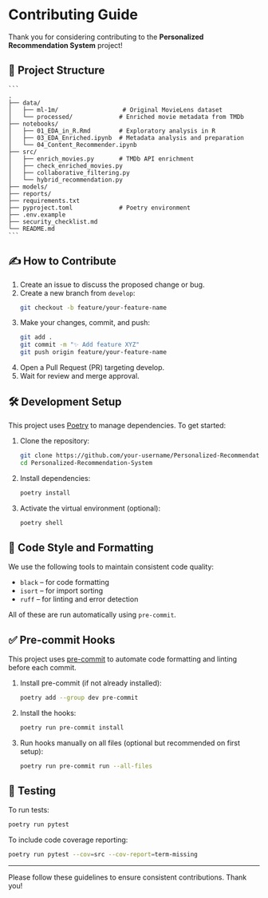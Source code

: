 # Contributing Guide

Thank you for considering contributing to the **Personalized Recommendation System** project!

## 📁 Project Structure

    ```
    .
    ├── data/
    │   ├── ml-1m/                  # Original MovieLens dataset
    │   └── processed/             # Enriched movie metadata from TMDb
    ├── notebooks/
    │   ├── 01_EDA_in_R.Rmd        # Exploratory analysis in R
    │   ├── 03_EDA_Enriched.ipynb  # Metadata analysis and preparation
    │   └── 04_Content_Recommender.ipynb
    ├── src/
    │   ├── enrich_movies.py       # TMDb API enrichment
    │   ├── check_enriched_movies.py
    │   ├── collaborative_filtering.py
    │   └── hybrid_recommendation.py
    ├── models/
    ├── reports/
    ├── requirements.txt
    ├── pyproject.toml             # Poetry environment
    ├── .env.example
    ├── security_checklist.md
    └── README.md
    ```

## ✍️ How to Contribute

1. Create an issue to discuss the proposed change or bug.
2. Create a new branch from `develop`:
   ```bash
   git checkout -b feature/your-feature-name
   ```
3.	Make your changes, commit, and push:
    ```bash
    git add .
    git commit -m "✨ Add feature XYZ"
    git push origin feature/your-feature-name
    ```
4.	Open a Pull Request (PR) targeting develop.
5.	Wait for review and merge approval.

## 🛠️ Development Setup

This project uses [Poetry](https://python-poetry.org/) to manage dependencies. To get started:

1. Clone the repository:
   ```bash
   git clone https://github.com/your-username/Personalized-Recommendation-System.git
   cd Personalized-Recommendation-System
   ```

2. Install dependencies:
   ```bash
   poetry install
   ```

3. Activate the virtual environment (optional):
   ```bash
   poetry shell
   ```

## 🧼 Code Style and Formatting

We use the following tools to maintain consistent code quality:
- `black` – for code formatting
- `isort` – for import sorting
- `ruff` – for linting and error detection

All of these are run automatically using `pre-commit`.

## ✅ Pre-commit Hooks

This project uses [pre-commit](https://pre-commit.com/) to automate code formatting and linting before each commit.

1. Install pre-commit (if not already installed):
   ```bash
   poetry add --group dev pre-commit
   ```

2. Install the hooks:
   ```bash
   poetry run pre-commit install
   ```

3. Run hooks manually on all files (optional but recommended on first setup):
   ```bash
   poetry run pre-commit run --all-files
   ```

## 🧪 Testing

To run tests:
```bash
poetry run pytest
```

To include code coverage reporting:
```bash
poetry run pytest --cov=src --cov-report=term-missing
```

---

Please follow these guidelines to ensure consistent contributions. Thank you!
